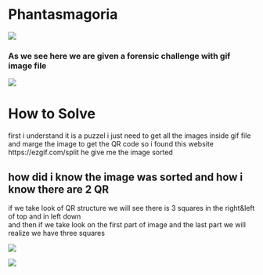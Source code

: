 <h1>Phantasmagoria</h1>

![](https://github.com/Ahmad-jarwan/niteCTF-2023/blob/169a5d604b3fb8f6904d0efbd01d17ec53ee3189/images/Screenshot%202023-12-19%20211146.png "")

<h3>As we see here we are given a forensic challenge with gif image file </h3>

![](https://github.com/Ahmad-jarwan/niteCTF-2023/blob/1458742d9bd5506a67d61f0e06d37930d0534f29/Phantasmagoria/ChallengeFile.gif)

<h1>How to Solve</h1>
<div>first i understand it is a puzzel i just need to get all the images inside gif file and marge the image to get the QR code so i found this website https://ezgif.com/split he give me the image sorted </div>
<h2>how did i know the image was sorted and how i know there are 2 QR </h2>

[](https://github.com/Ahmad-jarwan/niteCTF-2023/blob/4c254606d76a179257f93b87ef7204ae3988a81c/images/QR%20in%20general%20.png"")
<div>if we take look of QR structure we will see there is 3 squares in the right&left of top and in left down </div>
<div>and then if we take look on the first part of image and the last part we will realize  we have three squares </div>

![](https://github.com/Ahmad-jarwan/niteCTF-2023/blob/11e4c4369c8a55bfab24e9cc2aac7b4988ac3c08/images/first%20section.png "")

![](https://github.com/Ahmad-jarwan/niteCTF-2023/blob/11e4c4369c8a55bfab24e9cc2aac7b4988ac3c08/images/footer%20.png "")


